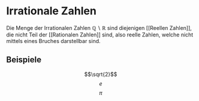 # Irrationale Zahlen
Die Menge der Irrationalen Zahlen $\mathbb{Q\backslash R}$ sind diejenigen [[Reellen Zahlen]], die nicht Teil der [[Rationalen Zahlen]] sind, also reelle Zahlen, welche nicht mittels eines Bruches darstellbar sind.
## Beispiele
$$\sqrt{2}$$
$$e$$
$$\pi$$